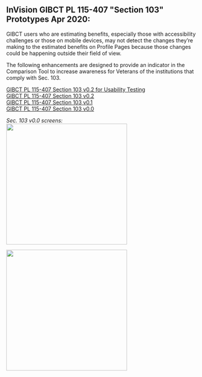 ## InVision GIBCT PL 115-407 "Section 103" Prototypes Apr 2020:

GIBCT users who are estimating benefits, especially those with accessibility challenges or those on mobile devices, may not detect the changes they’re making to the estimated benefits on Profile Pages because those changes could be happening outside their field of view.   

The following enhancements are designed to provide an indicator in the Comparison Tool to increase awareness for Veterans of the institutions that comply with Sec. 103. 

[GIBCT PL 115-407 Section 103 v0.2 for Usability Testing](https://bahdigital.invisionapp.com/share/QHIADJPTRJ8)   
[GIBCT PL 115-407 Section 103 v0.2](https://bahdigital.invisionapp.com/share/7RIADHXPZFD)  
[GIBCT PL 115-407 Section 103 v0.1](https://bahdigital.invisionapp.com/share/7NIADE8GMJ2)      
[GIBCT PL 115-407 Section 103 v0.0](https://bahdigital.invisionapp.com/share/X8IADF2EVR6)    

*Sec. 103 v0.0 screens:*  
<kbd><img src="https://github.com/department-of-veterans-affairs/va.gov-team/blob/master/products/education-careers/school-comparison-tool/Sec103/design/images/Profile%20-University%20of%20California-Davis.png" width="320"></kbd> 
 
<kbd><img src="https://github.com/department-of-veterans-affairs/va.gov-team/blob/master/products/education-careers/school-comparison-tool/Sec103/design/images/Profile%20-University%20of%20California-Davis%20-%20Sec%20103%20Modal%202.png" width="320"></kbd> 



 
